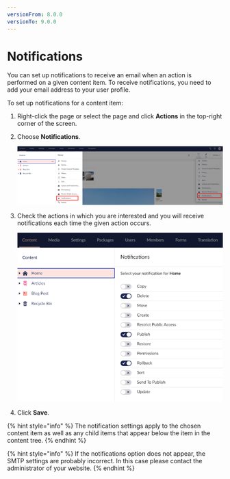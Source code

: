 ```yaml
---
versionFrom: 8.0.0
versionTo: 9.0.0
---
```


# Notifications

You can set up notifications to receive an email when an action is performed on a given content item. To receive notifications, you need to add your email address to your user profile.

To set up notifications for a content item:

1. Right-click the page or select the page and click **Actions** in the top-right corner of the screen.
2.  Choose **Notifications**.

    ![Notifications Menu](../../../../../11/umbraco-cms/tutorials/editors-manual/tips-and-tricks/images/Notifications-menu.png)
3.  Check the actions in which you are interested and you will receive notifications each time the given action occurs.

    ![notifications.jpg](../../../../../11/umbraco-cms/tutorials/editors-manual/tips-and-tricks/images/notifications-v9.png)
4. Click **Save**.

{% hint style="info" %}
The notification settings apply to the chosen content item as well as any child items that appear below the item in the content tree.
{% endhint %}

{% hint style="info" %}
If the notifications option does not appear, the SMTP settings are probably incorrect. In this case please contact the administrator of your website.
{% endhint %}
